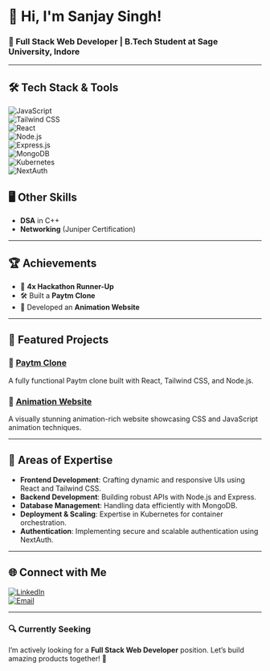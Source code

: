 # 👋 Hi, I'm Sanjay Singh!  

### 🚀 Full Stack Web Developer | B.Tech Student at Sage University, Indore  

---

## 🛠️ Tech Stack & Tools  
![JavaScript](https://img.shields.io/badge/-JavaScript-F7DF1E?logo=javascript&logoColor=black&style=for-the-badge)  
![Tailwind CSS](https://img.shields.io/badge/-TailwindCSS-38B2AC?logo=tailwind-css&logoColor=white&style=for-the-badge)  
![React](https://img.shields.io/badge/-React-61DAFB?logo=react&logoColor=black&style=for-the-badge)  
![Node.js](https://img.shields.io/badge/-Node.js-339933?logo=node.js&logoColor=white&style=for-the-badge)  
![Express.js](https://img.shields.io/badge/-Express.js-000000?logo=express&logoColor=white&style=for-the-badge)  
![MongoDB](https://img.shields.io/badge/-MongoDB-47A248?logo=mongodb&logoColor=white&style=for-the-badge)  
![Kubernetes](https://img.shields.io/badge/-Kubernetes-326CE5?logo=kubernetes&logoColor=white&style=for-the-badge)  
![NextAuth](https://img.shields.io/badge/-NextAuth.js-black?logo=next.js&logoColor=white&style=for-the-badge)  

## 🖥️ Other Skills  
- **DSA** in C++  
- **Networking** (Juniper Certification)  

---

## 🏆 Achievements  
- 🌟 **4x Hackathon Runner-Up**  
- 🛠️ Built a **Paytm Clone**  
- 🎨 Developed an **Animation Website**  

---

## 📂 Featured Projects  
### 🔗 [Paytm Clone](https://github.com/YourUsername/Paytm-Clone)  
A fully functional Paytm clone built with React, Tailwind CSS, and Node.js.  

### 🔗 [Animation Website](https://github.com/YourUsername/Animation-Website)  
A visually stunning animation-rich website showcasing CSS and JavaScript animation techniques.  

---

## 🔧 Areas of Expertise  
- **Frontend Development**: Crafting dynamic and responsive UIs using React and Tailwind CSS.  
- **Backend Development**: Building robust APIs with Node.js and Express.  
- **Database Management**: Handling data efficiently with MongoDB.  
- **Deployment & Scaling**: Expertise in Kubernetes for container orchestration.  
- **Authentication**: Implementing secure and scalable authentication using NextAuth.  

---

## 🌐 Connect with Me  
[![LinkedIn](https://img.shields.io/badge/-LinkedIn-0077B5?logo=linkedin&logoColor=white&style=for-the-badge)](https://www.linkedin.com/in/iamsanjaysingh)  
[![Email](https://img.shields.io/badge/-Email-D14836?logo=gmail&logoColor=white&style=for-the-badge)](mailto:sanjaysinghmp09@gmail.com)  

---

### 🔍 Currently Seeking  
I’m actively looking for a **Full Stack Web Developer** position. Let’s build amazing products together! 🚀  
